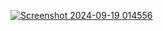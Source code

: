 [![Screenshot 2024-09-19 014556](https://github.com/user-attachments/assets/e38e8ab6-e116-4a37-b21b-bdb95e466145)](https://sagarrathod7568-github-io.vercel.app/)
